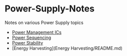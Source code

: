 # Power-Supply-Notes
Notes on various Power Supply topics

* [Power Management ICs](PMIC/README.md)
* [Power Sequencing](Sequencing.md)
* [Power Stability](Stability.md)
* [Energy Harvesting](Energy Harvesting/README.md)
